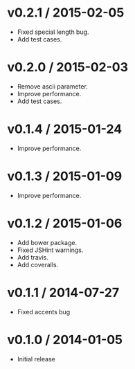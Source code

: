 # v0.2.1 / 2015-02-05

* Fixed special length bug.
* Add test cases.

# v0.2.0 / 2015-02-03

* Remove ascii parameter.
* Improve performance.
* Add test cases.

# v0.1.4 / 2015-01-24

* Improve performance.

# v0.1.3 / 2015-01-09

* Improve performance.

# v0.1.2 / 2015-01-06

* Add bower package.
* Fixed JSHint warnings.
* Add travis.
* Add coveralls.

# v0.1.1 / 2014-07-27

* Fixed accents bug

# v0.1.0 / 2014-01-05

* Initial release

